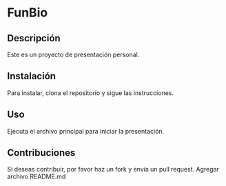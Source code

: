 # FunBio

## Descripción
Este es un proyecto de presentación personal.

## Instalación
Para instalar, clona el repositorio y sigue las instrucciones.

## Uso
Ejecuta el archivo principal para iniciar la presentación.

## Contribuciones
Si deseas contribuir, por favor haz un fork y envía un pull request.
Agregar archivo README.md
